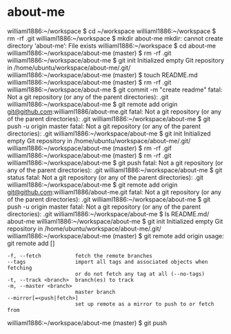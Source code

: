 # about-me
williaml1886:~/workspace $ cd ~/workspace
williaml1886:~/workspace $ rm -rf .git
williaml1886:~/workspace $ mkdir about-me
mkdir: cannot create directory ‘about-me’: File exists
williaml1886:~/workspace $ cd about-me
williaml1886:~/workspace/about-me (master) $ rm -rf .git
williaml1886:~/workspace/about-me $ git init
Initialized empty Git repository in /home/ubuntu/workspace/about-me/.git/
williaml1886:~/workspace/about-me (master) $ touch README.md
williaml1886:~/workspace/about-me (master) $ rm -rf .git
williaml1886:~/workspace/about-me $ git commit -m "create readme"
fatal: Not a git repository (or any of the parent directories): .git
williaml1886:~/workspace/about-me $ git remote add origin git@github.com:williaml1886/about-me.git
fatal: Not a git repository (or any of the parent directories): .git
williaml1886:~/workspace/about-me $ git push -u origin master
fatal: Not a git repository (or any of the parent directories): .git
williaml1886:~/workspace/about-me $ git init
Initialized empty Git repository in /home/ubuntu/workspace/about-me/.git/
williaml1886:~/workspace/about-me (master) $ rm -rf .gif
williaml1886:~/workspace/about-me (master) $ rm -rf .git
williaml1886:~/workspace/about-me $ git push
fatal: Not a git repository (or any of the parent directories): .git
williaml1886:~/workspace/about-me $ git status
fatal: Not a git repository (or any of the parent directories): .git
williaml1886:~/workspace/about-me $ git remote add origin git@github.com:williaml1886/about-me.git
fatal: Not a git repository (or any of the parent directories): .git
williaml1886:~/workspace/about-me $ git push -u origin master
fatal: Not a git repository (or any of the parent directories): .git
williaml1886:~/workspace/about-me $ ls
README.md/  about-me
williaml1886:~/workspace/about-me $ git init
Initialized empty Git repository in /home/ubuntu/workspace/about-me/.git/
williaml1886:~/workspace/about-me (master) $ git remote add origin
usage: git remote add [<options>] <name> <url>

    -f, --fetch           fetch the remote branches
    --tags                import all tags and associated objects when fetching
                          or do not fetch any tag at all (--no-tags)
    -t, --track <branch>  branch(es) to track
    -m, --master <branch>
                          master branch
    --mirror[=<push|fetch>]
                          set up remote as a mirror to push to or fetch from
williaml1886:~/workspace/about-me (master) $ git push
